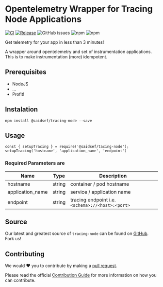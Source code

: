 # Opentelemetry Wrapper for Tracing Node Applications 

[![CI](https://github.com/saidsef/tracing-node/actions/workflows/pr.yml/badge.svg)](#Instalation) [![Release](https://github.com/saidsef/tracing-node/actions/workflows/release.yml/badge.svg)](#Instalation) ![GitHub issues](https://img.shields.io/github/issues/saidsef/tracing-node)
 ![npm](https://img.shields.io/npm/v/%40saidsef%2Ftracing-node) ![npm](https://img.shields.io/npm/dt/%40saidsef/tracing-node)



Get telemetry for your app in less than 3 minutes!

A wrapper around opentelemetry and set of instrumentation applications. This is to make instrumentation (more) idempotent.

## Prerequisites
- NodeJS
- ...
- Profit!

## Instalation

```
npm install @saidsef/tracing-node --save
```

## Usage

```
const { setupTracing } = require('@saidsef/tacing-node');
setupTracing('hostname', 'application_name', 'endpoint')
```

### Required Parameters are

| Name | Type | Description|
|----- | ---- | ------------- |
| hostname | string | container / pod hostname | 
| application_name | string | service / application name |
| endpoint | string | tracing endpoint i.e. `<schema>://<host>:<port>` |

## Source

Our latest and greatest source of `tracing-node` can be found on [GitHub](https://github.com/saidsef/tracing-nodec/fork). Fork us!

## Contributing

We would :heart: you to contribute by making a [pull request](https://github.com/saidsef/tracing-node/pulls).

Please read the official [Contribution Guide](./CONTRIBUTING.md) for more information on how you can contribute.
